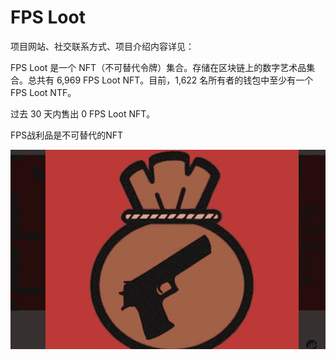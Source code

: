 # FPS Loot

项目网站、社交联系方式、项目介绍内容详见：

FPS Loot 是一个 NFT（不可替代令牌）集合。存储在区块链上的数字艺术品集合。总共有 6,969 FPS Loot NFT。目前，1,622 名所有者的钱包中至少有一个 FPS Loot NTF。

过去 30 天内售出 0 FPS Loot NFT。

FPS战利品是不可替代的NFT

![nft](01.png)
